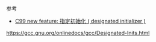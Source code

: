 #

参考 
* [C99 new feature: 指定初始化 ( designated initializer )](https://blogs.oracle.com/weixue/entry/c99_new_feature_%E6%8C%87%E5%AE%9A%E5%88%9D%E5%A7%8B%E5%8C%96_designated)

https://gcc.gnu.org/onlinedocs/gcc/Designated-Inits.html